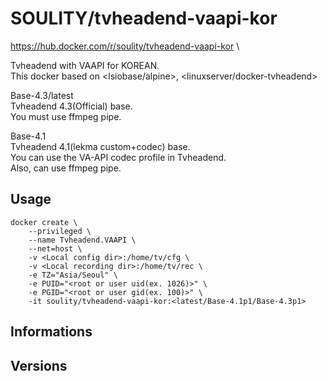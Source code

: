# SOULITY/tvheadend-vaapi-kor
https://hub.docker.com/r/soulity/tvheadend-vaapi-kor \

Tvheadend with VAAPI for KOREAN. \
This docker based on <lsiobase/alpine>, <linuxserver/docker-tvheadend>

Base-4.3/latest \
Tvheadend 4.3(Official) base. \
You must use ffmpeg pipe.

Base-4.1 \
Tvheadend 4.1(lekma custom+codec) base. \
You can use the VA-API codec profile in Tvheadend. \
Also, can use ffmpeg pipe.

## Usage

```
docker create \
    --privileged \
    --name Tvheadend.VAAPI \
    --net=host \
    -v <Local config dir>:/home/tv/cfg \
    -v <Local recording dir>:/home/tv/rec \
    -e TZ="Asia/Seoul" \
    -e PUID="<root or user uid(ex. 1026)>" \
    -e PGID="<root or user gid(ex. 100)>" \
    -it soulity/tvheadend-vaapi-kor:<latest/Base-4.1p1/Base-4.3p1>
```

## Informations

## Versions
